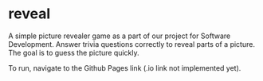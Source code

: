 # reveal
A simple picture revealer game as a part of our project for Software Development. Answer trivia questions correctly to reveal 
parts of a picture. The goal is to guess the picture quickly.

To run, navigate to the Github Pages link (.io link not implemented yet).
